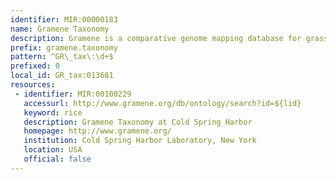 ```yaml
---
identifier: MIR:00000183
name: Gramene Taxonomy
description: Gramene is a comparative genome mapping database for grasses and crop plants. It combines a semi-automatically generated database of cereal genomic and expressed sequence tag sequences, genetic maps, map relations, quantitative trait loci (QTL), and publications, with a curated database of mutants (genes and alleles), molecular markers, and proteins. This datatype refers to taxonomic information in Gramene.
prefix: gramene.taxonomy
pattern: ^GR\_tax\:\d+$
prefixed: 0
local_id: GR_tax:013681
resources:
 - identifier: MIR:00100229
   accessurl: http://www.gramene.org/db/ontology/search?id=${lid}
   keyword: rice
   description: Gramene Taxonomy at Cold Spring Harbor
   homepage: http://www.gramene.org/
   institution: Cold Spring Harbor Laboratory, New York
   location: USA
   official: false
---
```

